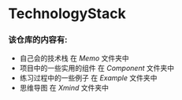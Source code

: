 # TechnologyStack

### 该仓库的内容有:
- 自己会的技术栈 在 *Memo* 文件夹中
- 项目中的一些实用的组件 在 *Component* 文件夹中
- 练习过程中的一些例子 在 *Example* 文件夹中
- 思维导图 在 *Xmind* 文件夹中
